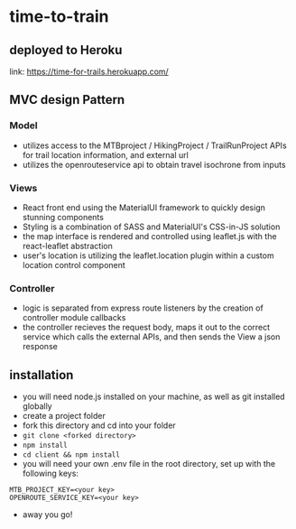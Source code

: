 # time-to-train

## deployed to Heroku

link: https://time-for-trails.herokuapp.com/

## MVC design Pattern

### Model

- utilizes access to the MTBproject / HikingProject / TrailRunProject APIs for trail location information, and external url
- utilizes the openrouteservice api to obtain travel isochrone from inputs

### Views

- React front end using the MaterialUI framework to quickly design stunning components
- Styling is a combination of SASS and MaterialUI's CSS-in-JS solution
- the map interface is rendered and controlled using leaflet.js with the react-leaflet abstraction
- user's location is utilizing the leaflet.location plugin within a custom location control component

### Controller

- logic is separated from express route listeners by the creation of controller module callbacks
- the controller recieves the request body, maps it out to the correct service which calls the external APIs, and then sends the View a json response

## installation

- you will need node.js installed on your machine, as well as git installed globally
- create a project folder
- fork this directory and cd into your folder
- ```git clone <forked directory>```
- ```npm install```
- ```cd client && npm install```
- you will need your own .env file in the root directory, set up with the following keys:
```
MTB_PROJECT_KEY=<your key>
OPENROUTE_SERVICE_KEY=<your key>
```
- away you go!
